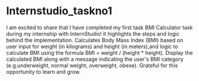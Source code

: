 # Internstudio_taskno1
I am excited to share that I have completed my first task BMI Calculator task during my internship with InternStudio! it highlights the steps and logic behind the implementation. Calculates Body Mass Index (BMI) based on user input for weight (in kilograms) and height (in meters),and logic to calculate BMI using the formula BMI = weight / (height * height). Display the calculated BMI along with a message indicating the user's BMI category (e.g.underweight, normal weight, overweight, obese).
Grateful for this opportunity to learn and grow. 

